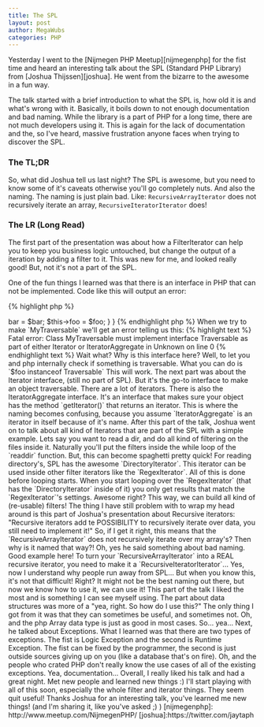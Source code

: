 ```yaml
---
title: The SPL
layout: post
author: MegaWubs
categories: PHP
---
```


Yesterday I went to the [Nijmegen PHP Meetup][nijmegenphp] for the fist time and heard an interesting talk about the 
SPL (Standard PHP Library) from [Joshua Thijssen][joshua]. He went from the bizarre to the awesome in a fun way.
  
The talk started with a brief introduction to what the SPL is, how old it is and what's wrong with it. Basically, it 
boils down to not enough documentation and bad naming. While the library is a part of PHP for a long time, there are 
not much developers using it. This is again for the lack of documentation and the, so I've heard, massive frustration
anyone faces when trying to discover the SPL.
 
### The TL;DR

So, what did Joshua tell us last night?
The SPL is awesome, but you need to know some of it's caveats otherwise you'll go completely nuts. And also the 
naming. The naming is just plain bad. Like: `RecursiveArrayIterator` does not recursively iterate an array,
`RecursiveIteratorIterator` does!

### The LR (Long Read)
The first part of the presentation was about how a FilterIterator can help you to keep you business logic untouched,
but change the output of a iteration by adding a filter to it. This was new for me, and looked really good! But, not
it's not a part of the SPL.

One of the fun things I learned was that there is an interface in PHP that can not be implemented. Code like this 
will output an error:

{% highlight php %} 
<?php
 class MyTraversable implements Traversable
 {
     private $bar;
     /**
      * @var
      */
     private $foo;
 
     /**
      * @param $foo
      * @param $bar
      */
     public function __construct($foo, $bar)
     {
         $this->bar = $bar;
         $this->foo = $foo;
     }
 }
{% endhighlight php %}

When we try to make `MyTraversable` we'll get an error telling us this: 

{% highlight text %} 
Fatal error: Class MyTraversable must implement interface Traversable as part of either Iterator or IteratorAggregate
in Unknown on line 0
{% endhighlight text %}

Wait what? Why is this interface here? Well, to let you and php internally check if something is traversable. 
What you can do is `$foo instanceof Traversable` This will work.

The next part was about the Iterator interface, (still no part of SPL). But it's the go-to interface to make an object
traversable. There are a lot of iterators. There is also the IteratorAggregate interface. It's an interface that makes
sure your object has the method `getIterator()` that returns an iterator. This is where the naming becomes 
confusing, because you assume `IteratorAggregate` is an iterator in itself because of it's name.
   
After this part of the talk, Joshua went on to talk about all kind of Iterators that are part of the SPL with a 
simple example. Lets say you want to read a dir, and do all kind of filtering on the files inside it. Naturally 
you'll put the filters inside the while loop of the `readdir` function. But, this can become spaghetti pretty quick!
 
For reading directory's, SPL has the awesome `DirectoryIterator`. This iterator can be used inside other filter 
iterators like the `RegexIterator`. All of this is done before looping starts. When you start looping over the 
`RegexIterator` (that has the `DirectoryIterator` inside of it) you only get results that match the `RegexIterator`'s
 settings. Awesome right? This way, we can build all kind of (re-usable) filters!
 
The thing I have still problem with to wrap my head around is this part of Joshua's presentation about Recursive 
iterators: "Recursive iterators add te POSSIBILITY to recursively iterate over data, you still need to implement it!"
So, if I get it right, this means that the `RecursiveArrayIterator` does not recursively iterate over my array's? 
Then why is it named that way?! Oh, yes he said something about bad naming. Good example here! To turn your 
`RecursiveArrayIterator` into a REAL recursive iterator, you need to make it a `RecursiveIteratorIterator`... Yes, 
now I understand why people run away from SPL...
 
But when you know this, it's not that difficult! Right? It might not be the best naming out there, but now we know how
 to use it, we can use it!
 
 This part of the talk I liked the most and is something I can see myself using. The part about data structures was 
 more of a "yea, right. So how do I use this?" The only thing I got from it was that they can sometimes be useful, 
 and sometimes not. Oh, and the php Array data type is just as good in most cases. So... yea... 
 
 Next, he talked about Exceptions. What I learned was that there are two types of exceptions. The 
 fist is Logic Exception and the second is Runtime Exception. The fist can be fixed by the programmer, the second is 
 just outside sources giving up on you (like a database that's on fire). Oh, and the people who crated PHP 
 don't really know the use cases of all of the existing exceptions. Yea, documentation...
 
Overall, I really liked his talk and had a great night. Met new people and learned new things :) I'll start playing 
with all of this soon, especially the whole filter and iterator things. They seem quit useful!
 
Thanks Joshua for an interesting talk, you've learned me new things! (and I'm sharing it, like you've asked ;) )


[nijmegenphp]: http://www.meetup.com/NijmegenPHP/
[joshua]:https://twitter.com/jaytaph